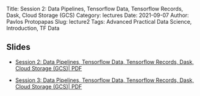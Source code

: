 Title: Session 2: Data Pipelines, Tensorflow Data, Tensorflow Records, Dask, Cloud Storage (GCS)
Category: lectures
Date: 2021-09-07
Author: Pavlos Protopapas
Slug: lecture2
Tags: Advanced Practical Data Science, Introduction, TF Data 

## Slides


- [Session 2: Data Pipelines, Tensorflow Data, Tensorflow Records, Dask, Cloud Storage (GCS)| PDF]({attach}presentation/session2.pdf) 

- [Session 3: Data Pipelines, Tensorflow Data, Tensorflow Records, Dask, Cloud Storage (GCS)| PDF]({attach}presentation/session3.pdf) 

<!-- - [Lecture 1: Introduction | PPTX]({attach}presentation/lecture1.pptx) -->


<!--## Forms -->
<!--
- [Form: Make Group](https://docs.google.com/spreadsheets/d/1j52h9a9KgHjv2M92_HE_oDBSfcsKcknUZikXO8_TllQ/edit?usp=sharing) 
- [Form: Sign Up Presentation](https://docs.google.com/spreadsheets/d/1Ngos6zKgufKXObvUCIKo4MaAjyuWwlyT4yFhDJczGXk/edit?usp=sharing)
-->